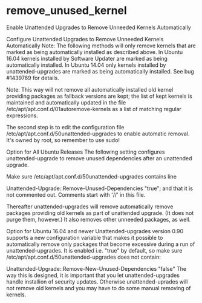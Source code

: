 # remove_unused_kernel
Enable Unattended Upgrades to Remove Unneeded Kernels Automatically

Configure Unattended Upgrades to Remove Unneeded Kernels Automatically
Note: The following methods will only remove kernels that are marked as being automatically installed as described above. In Ubuntu 16.04 kernels installed by Software Updater are marked as being automatically installed. In Ubuntu 14.04 only kernels installed by unattended-upgrades are marked as being automatically installed. See bug #1439769 for details. 

Note: This way will not remove all automatically installed old kernel providing packages as fallback versions are kept; the list of kept kernels is maintained and automatically updated in the file /etc/apt/apt.conf.d/01autoremove-kernels as a list of matching regular expressions.

The second step is to edit the configuration file /etc/apt/apt.conf.d/50unattended-upgrades to enable automatic removal. It's owned by root, so remember to use sudo!

Option for All Ubuntu Releases
The following setting configures unattended-upgrade to remove unused dependencies after an unattended upgrade.

Make sure /etc/apt/apt.conf.d/50unattended-upgrades contains line

Unattended-Upgrade::Remove-Unused-Dependencies "true";
and that it is not commented out. Comments start with '//' in this file.

Thereafter unattended-upgrades will remove automatically remove packages providing old kernels as part of unattended upgrade. (It does not purge them, however.) It also removes other unneeded packages, as well.

Option for Ubuntu 16.04 and newer
Unattended-upgrades version 0.90 supports a new configuration variable that makes it possible to automatically remove only packages that become excessive during a run of unattended-upgrades. It is enabled i.e. "true" by default, so make sure /etc/apt/apt.conf.d/50unattended-upgrades does not contain:


Unattended-Upgrade::Remove-New-Unused-Dependencies "false"
The way this is designed, it is important that you let unattended-upgrades handle installion of security updates. Otherwise unattended-uprades will not remove old kernels and you may have to do some manual removing of kernels.

